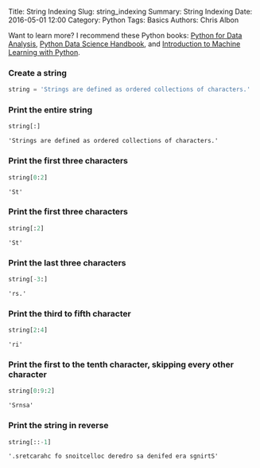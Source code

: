 Title: String Indexing
Slug: string_indexing
Summary: String Indexing
Date: 2016-05-01 12:00
Category: Python
Tags: Basics
Authors: Chris Albon

Want to learn more? I recommend these Python books: [Python for Data Analysis](http://amzn.to/2ljV9wY), [Python Data Science Handbook](http://amzn.to/2m0mgMB), and [Introduction to Machine Learning with Python](http://amzn.to/2mjYiwK).

### Create a string


```python
string = 'Strings are defined as ordered collections of characters.'
```

### Print the entire string


```python
string[:]
```




    'Strings are defined as ordered collections of characters.'



### Print the first three characters


```python
string[0:2]
```




    'St'



### Print the first three characters


```python
string[:2]
```




    'St'



### Print the last three characters


```python
string[-3:]
```




    'rs.'



### Print the third to fifth character


```python
string[2:4]
```




    'ri'



### Print the first to the tenth character, skipping every other character


```python
string[0:9:2]
```




    'Srnsa'



### Print the string in reverse


```python
string[::-1]
```




    '.sretcarahc fo snoitcelloc deredro sa denifed era sgnirtS'
